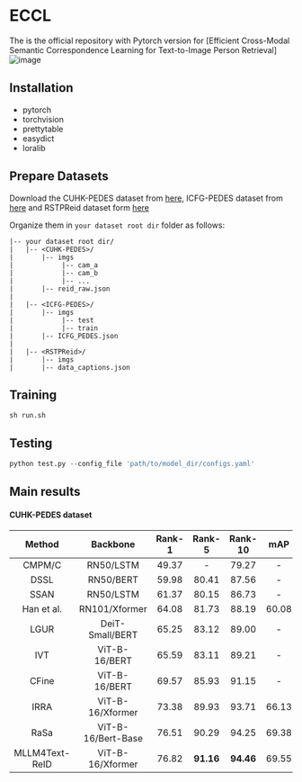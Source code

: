 # ECCL
The is the official repository with Pytorch version for [Efficient Cross-Modal Semantic Correspondence Learning for Text-to-Image Person Retrieval]
![image](https://github.com/user-attachments/assets/ef55e733-f0c5-41db-ac89-afe7a6368e59)

## Installation
- pytorch 
- torchvision
- prettytable
- easydict
- loralib


## Prepare Datasets
Download the CUHK-PEDES dataset from [here](https://github.com/ShuangLI59/Person-Search-with-Natural-Language-Description), ICFG-PEDES dataset from [here](https://github.com/zifyloo/SSAN) and RSTPReid dataset form [here](https://github.com/NjtechCVLab/RSTPReid-Dataset)

Organize them in `your dataset root dir` folder as follows:
```
|-- your dataset root dir/
|   |-- <CUHK-PEDES>/
|       |-- imgs
|            |-- cam_a
|            |-- cam_b
|            |-- ...
|       |-- reid_raw.json
|
|   |-- <ICFG-PEDES>/
|       |-- imgs
|            |-- test
|            |-- train 
|       |-- ICFG_PEDES.json
|
|   |-- <RSTPReid>/
|       |-- imgs
|       |-- data_captions.json
```

## Training
```
sh run.sh
```

## Testing
```python
python test.py --config_file 'path/to/model_dir/configs.yaml'
```

## Main results
#### CUHK-PEDES dataset

|     Method      |     Backbone     |  Rank-1   |  Rank-5   |  Rank-10  |    mAP    |
| :-------------: | :--------------: | :-------: | :-------: | :-------: | :-------: | 
|     CMPM/C      |    RN50/LSTM     |   49.37   |     -     |   79.27   |     -     | 
|      DSSL       |    RN50/BERT     |   59.98   |   80.41   |   87.56   |     -     | 
|      SSAN       |    RN50/LSTM     |   61.37   |   80.15   |   86.73   |     -     | 
|   Han et al.    |  RN101/Xformer   |   64.08   |   81.73   |   88.19   |   60.08   | 
|      LGUR       | DeiT-Small/BERT  |   65.25   |   83.12   |   89.00   |     -     |
|       IVT       |  ViT-B-16/BERT   |   65.59   |   83.11   |   89.21   |     -     |
|      CFine      |  ViT-B-16/BERT   |   69.57   |   85.93   |   91.15   |     -     |
| IRRA | ViT-B-16/Xformer | 73.38 | 89.93 | 93.71 | 66.13 |
|     RaSa    | ViT-B-16/Bert-Base |   76.51   |   90.29   |   94.25   |   69.38   |
|     MLLM4Text-ReID    | ViT-B-16/Xformer |   76.82   |   **91.16**   |   **94.46**   |   69.55   |

